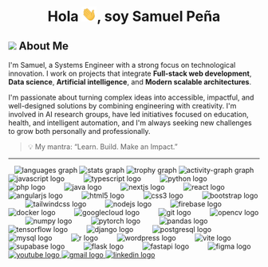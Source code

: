 <h1 align="center">Hola <img src="https://raw.githubusercontent.com/ABSphreak/ABSphreak/master/gifs/Hi.gif" width="30px">, soy Samuel Peña</h1>

## <picture><img src="https://github.com/7oSkaaa/7oSkaaa/blob/main/Images/about_me.gif?raw=true" width="30px"></picture> About Me

I'm Samuel, a Systems Engineer with a strong focus on technological innovation. I work on projects that integrate **Full-stack web development**, **Data science**, **Artificial intelligence**, and **Modern scalable architectures**.

I'm passionate about turning complex ideas into accessible, impactful, and well-designed solutions by combining engineering with creativity. I'm involved in AI research groups, have led initiatives focused on education, health, and intelligent automation, and I'm always seeking new challenges to grow both personally and professionally.

> 💡 My mantra: “Learn. Build. Make an Impact.”

---
<!----------------------->

<!----------------------->
<div align="center">
  <img src="https://github-readme-stats.vercel.app/api/top-langs?username=Nasor2&locale=en&hide_title=false&layout=compact&card_width=320&langs_count=10&theme=gruvbox&hide_border=true" height="170" alt="languages graph"  />
  <img src="https://github-readme-stats.vercel.app/api?username=Nasor2&hide_title=false&hide_rank=false&show_icons=true&include_all_commits=true&count_private=true&disable_animations=false&theme=gruvbox&locale=en&hide_border=true" height="170" alt="stats graph"  />
  <img src="https://github-profile-trophy.vercel.app?username=Nasor2&theme=onedark&no-bg=true&no-frame=true" height="150" alt="trophy graph"  />
  <img src="https://github-readme-activity-graph.vercel.app/graph?username=Nasor2&theme=gruvbox&area=true&hide_border=true&hide_title=false" height="300" alt="activity-graph graph"  />
</div>


<div align="left">
  <img src="https://skillicons.dev/icons?i=js" height="57" alt="javascript logo"  />
  <img width="30" />
  <img src="https://skillicons.dev/icons?i=ts" height="57" alt="typescript logo"  />
  <img width="30" />
  <img src="https://skillicons.dev/icons?i=py" height="57" alt="python logo"  />
  <img width="30" />
  <img src="https://skillicons.dev/icons?i=php" height="57" alt="php logo"  />
  <img width="30" />
  <img src="https://skillicons.dev/icons?i=java" height="57" alt="java logo"  />
  <img width="30" />
  <img src="https://skillicons.dev/icons?i=nextjs" height="57" alt="nextjs logo"  />
  <img width="30" />
  <img src="https://skillicons.dev/icons?i=react" height="57" alt="react logo"  />
  <img width="30" />
  <img src="https://skillicons.dev/icons?i=angular" height="57" alt="angularjs logo"  />
  <img width="30" />
  <img src="https://skillicons.dev/icons?i=html" height="57" alt="html5 logo"  />
  <img width="30" />
  <img src="https://skillicons.dev/icons?i=css" height="57" alt="css3 logo"  />
  <img width="30" />
  <img src="https://skillicons.dev/icons?i=bootstrap" height="57" alt="bootstrap logo"  />
  <img width="30" />
  <img src="https://skillicons.dev/icons?i=tailwind" height="57" alt="tailwindcss logo"  />
  <img width="30" />
  <img src="https://skillicons.dev/icons?i=nodejs" height="57" alt="nodejs logo"  />
  <img width="30" />
  <img src="https://skillicons.dev/icons?i=firebase" height="57" alt="firebase logo"  />
  <img width="30" />
  <img src="https://skillicons.dev/icons?i=docker" height="57" alt="docker logo"  />
  <img width="30" />
  <img src="https://skillicons.dev/icons?i=gcp" height="57" alt="googlecloud logo"  />
  <img width="30" />
  <img src="https://skillicons.dev/icons?i=git" height="57" alt="git logo"  />
  <img width="30" />
  <img src="https://cdn.jsdelivr.net/gh/devicons/devicon/icons/opencv/opencv-original.svg" height="57" alt="opencv logo"  />
  <img width="30" />
  <img src="https://cdn.jsdelivr.net/gh/devicons/devicon/icons/numpy/numpy-original.svg" height="57" alt="numpy logo"  />
  <img width="30" />
  <img src="https://skillicons.dev/icons?i=pytorch" height="57" alt="pytorch logo"  />
  <img width="30" />
  <img src="https://cdn.jsdelivr.net/gh/devicons/devicon/icons/pandas/pandas-original.svg" height="57" alt="pandas logo"  />
  <img width="30" />
  <img src="https://skillicons.dev/icons?i=tensorflow" height="57" alt="tensorflow logo"  />
  <img width="30" />
  <img src="https://skillicons.dev/icons?i=django" height="57" alt="django logo"  />
  <img width="30" />
  <img src="https://skillicons.dev/icons?i=postgres" height="57" alt="postgresql logo"  />
  <img width="30" />
  <img src="https://skillicons.dev/icons?i=mysql" height="57" alt="mysql logo"  />
  <img width="30" />
  <img src="https://skillicons.dev/icons?i=r" height="57" alt="r logo"  />
  <img width="30" />
  <img src="https://skillicons.dev/icons?i=wordpress" height="57" alt="wordpress logo"  />
  <img width="30" />
  <img src="https://skillicons.dev/icons?i=vite" height="57" alt="vite logo"  />
  <img width="30" />
  <img src="https://skillicons.dev/icons?i=supabase" height="57" alt="supabase logo"  />
  <img width="30" />
  <img src="https://skillicons.dev/icons?i=flask" height="57" alt="flask logo"  />
  <img width="30" />
  <img src="https://skillicons.dev/icons?i=fastapi" height="57" alt="fastapi logo"  />
  <img width="30" />
  <img src="https://skillicons.dev/icons?i=figma" height="57" alt="figma logo"  />
</div>


<!----------------------->

<div align="left">
  <a href="https://www.youtube.com/@samuelpro2345" target="_blank">
    <img src="https://img.shields.io/static/v1?message=Youtube&logo=youtube&label=&color=FF0000&logoColor=white&labelColor=&style=for-the-badge" height="35" alt="youtube logo" />
  </a>
  <a href="mailto:penaortegasamuel@gmail.com" target="_blank">
    <img src="https://img.shields.io/static/v1?message=Gmail&logo=gmail&label=&color=D14836&logoColor=white&labelColor=&style=for-the-badge" height="35" alt="gmail logo" />
  </a>
  <a href="https://www.linkedin.com/in/samuel-nissi" target="_blank">
    <img src="https://img.shields.io/static/v1?message=LinkedIn&logo=linkedin&label=&color=0077B5&logoColor=white&labelColor=&style=for-the-badge" height="35" alt="linkedin logo" />
  </a>
</div>

<!----------------------->
